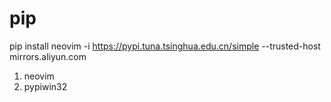 <!-- Copyright (c) 2024 liudepei. All Rights Reserved. -->
<!-- create at 2024/05/02 00:19:46 星期四 -->

# pip

pip install neovim -i https://pypi.tuna.tsinghua.edu.cn/simple --trusted-host mirrors.aliyun.com

1. neovim
2. pypiwin32
